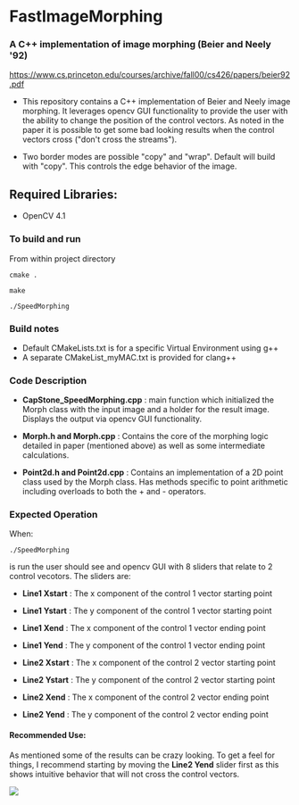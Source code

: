 # FastImageMorphing


### A C++ implementation of image morphing (Beier and Neely '92)
https://www.cs.princeton.edu/courses/archive/fall00/cs426/papers/beier92.pdf

- This repository contains a C++ implementation of Beier and Neely image morphing.  It leverages opencv GUI functionality to provide the user with the ability to change the position of the control vectors.  As noted in the paper it is possible to get some bad looking results when the control vectors cross ("don't cross the streams").


- Two border modes are possible "copy" and "wrap".  Default will build with "copy".  This controls the edge behavior of the image.



## Required Libraries:
- OpenCV 4.1

### To build and run
From within project directory
```
cmake .
```
```
make
```
```
./SpeedMorphing
```

### Build notes
- Default CMakeLists.txt is for a specific Virtual Environment using g++
- A separate CMakeList_myMAC.txt is provided for clang++


### Code Description
- **CapStone_SpeedMorphing.cpp** : main function which initialized the Morph class with the input image and a holder for the result image.  Displays the output via opencv GUI functionality.

- **Morph.h and Morph.cpp** : Contains the core of the morphing logic detailed in paper (mentioned above) as well as some intermediate calculations.

- **Point2d.h and Point2d.cpp** : Contains an implementation of a 2D point class used by the Morph class. Has methods specific to point arithmetic including overloads to both the + and - operators.

### Expected Operation
When:
```
./SpeedMorphing
```
is run the user should see and opencv GUI with 8 sliders that relate to 2 control vecotors.  The sliders are:
- **Line1 Xstart** : The x component of the control 1 vector starting point 
- **Line1 Ystart** : The y component of the control 1 vector starting point 
- **Line1 Xend** : The x component of the control 1 vector ending point 
- **Line1 Yend** : The y component of the control 1 vector ending point 

- **Line2 Xstart** : The x component of the control 2 vector starting point 
- **Line2 Ystart** : The y component of the control 2 vector starting point 
- **Line2 Xend** : The x component of the control 2 vector ending point 
- **Line2 Yend** : The y component of the control 2 vector ending point 

#### Recommended Use:
As mentioned some of the results can be crazy looking.  To get a feel for things, I recommend starting by moving the **Line2 Yend** slider first as this shows intuitive behavior that will not cross the control vectors.

![](src/morph.gif)

